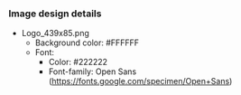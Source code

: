 ### Image design details
- Logo_439x85.png
  - Background color: #FFFFFF
  - Font:
    - Color: #222222
    - Font-family: Open Sans (https://fonts.google.com/specimen/Open+Sans)
